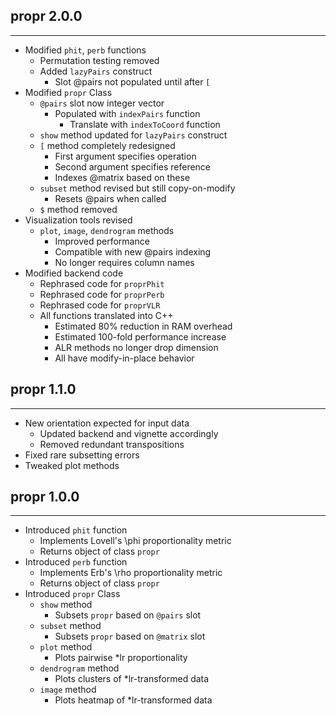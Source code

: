 ## propr 2.0.0
---------------------
* Modified `phit`, `perb` functions
  * Permutation testing removed
  * Added `lazyPairs` construct
    * Slot @pairs not populated until after `[`
* Modified `propr` Class
  * `@pairs` slot now integer vector
    * Populated with `indexPairs` function
      * Translate with `indexToCoord` function
  * `show` method updated for `lazyPairs` construct
  * `[` method completely redesigned
    * First argument specifies operation
    * Second argument specifies reference
    * Indexes @matrix based on these
  * `subset` method revised but still copy-on-modify
    * Resets @pairs when called
  * `$` method removed
* Visualization tools revised
  * `plot`, `image`, `dendrogram` methods
    * Improved performance
    * Compatible with new @pairs indexing
    * No longer requires column names
* Modified backend code
  * Rephrased code for `proprPhit`
  * Rephrased code for `proprPerb`
  * Rephrased code for `proprVLR`
  * All functions translated into C++
    * Estimated 80% reduction in RAM overhead
    * Estimated 100-fold performance increase
    * ALR methods no longer drop dimension
    * All have modify-in-place behavior

## propr 1.1.0
---------------------
* New orientation expected for input data
  * Updated backend and vignette accordingly
  * Removed redundant transpositions
* Fixed rare subsetting errors
* Tweaked plot methods

## propr 1.0.0
---------------------
* Introduced `phit` function
  * Implements Lovell's \phi proportionality metric
  * Returns object of class `propr`
* Introduced `perb` function
  * Implements Erb's \rho proportionality metric
  * Returns object of class `propr`
* Introduced `propr` Class
  * `show` method
    * Subsets `propr` based on `@pairs` slot
  * `subset` method
    * Subsets `propr` based on `@matrix` slot
  * `plot` method
    * Plots pairwise *lr proportionality
  * `dendrogram` method
    * Plots clusters of *lr-transformed data
  * `image` method
    * Plots heatmap of *lr-transformed data
